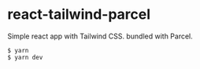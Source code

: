 # react-tailwind-parcel

Simple react app with Tailwind CSS. bundled with Parcel.

    $ yarn 
    $ yarn dev
